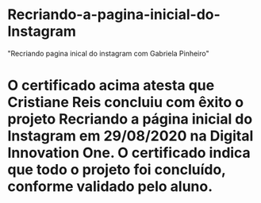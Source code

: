 # Recriando-a-pagina-inicial-do-Instagram

"Recriando pagina inical do instagram com Gabriela Pinheiro"

# O certificado acima atesta que Cristiane Reis concluiu com êxito o projeto Recriando a página inicial do Instagram em 29/08/2020 na Digital Innovation One. O certificado indica que todo o projeto foi concluído, conforme validado pelo aluno.
